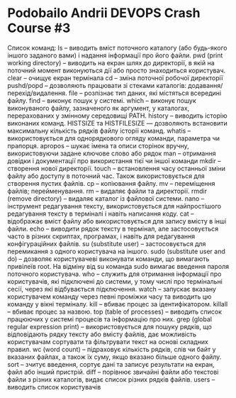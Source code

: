 # Podobailo Andrii DEVOPS Crash Course #3

Список команд:
ls – виводить вміст поточного каталогу (або будь-якого іншого заданого вами) і надання інформації про його файли.
pwd (print working directory) –  виводить на екран шлях до директорії, в якій на поточний момент виконуються дії або просто знаходиться користувач.
clear – очищує екран термінала
cd – зміна поточної робочої директорії
pushd/popd – дозволяють працювати зі стеками каталогів: додавання/перехід/видалення.
file – розпізнає тип даних, які містяться всередині файлу.
find – виконує пошук у системі.
which – виконує пошук виконуваного файлу, зазначеного як аргумент, у каталогах, перерахованих у змінному середовищі PATH.
history – виводить історію виконаних команд. HISTSIZE та HISTFILESIZE — дозволяють    встановити максимальну кількість рядків файлу історії команд.
whatis – використовується для однорядкового огляду команди, параметра чи прапорця.
apropos – шукає імена та описи сторінок вручну, використовуючи задане ключове слово або рядок
man – отримання довідки і документації про використання тієї чи іншої команди
mkdir – створення нової директорії.
touch – встановлення часу останньої зміни файлу або доступу в поточний час. Також використовується для створення пустих файлів.
cp – копіювання файлу.
mv – переміщення файлів; перейменування.
rm – видаляє файли та директорії.
rmdir (remove directory) – видаляє каталог із файлової системи.
nano – інструмент редагування тексту, використовується для найпростішого редагування тексту в терміналі і навіть написання коду.
cat – відображає вміст файлу або використовується для запису вмісту в інші файли.
echo – виводити рядок тексту в термінал, але застосовується часто в різних скриптах, програмах, і навіть для редагування конфігураційних файлів.
su (substitute user) – застосовується для перемикання з одного користувача на іншого.
sudo (substitute user and do) – дозволяє користувачеві виконувати команди, що вимагають привілеїв root. На відміну від su команда sudo вимагає введення пароля поточного користувача.
who – cлужить для отримання інформації про користувачів, які підключені до системи, у тому числі про термінальні сесії, через які відбувається підключення.
watch – запускає вказану користувачем команду через певні проміжки часу та виводить цю команду у вікні терміналу.
kill – вбиває процес за ідентифікатором.
killall – вбиває процес за назвою.
top (table of processes) – виводить список працюючих у системі процесів та інформацію про них.
grep (global regular expression print) – використовується для пошуку рядків, що відповідають рядку тексту або вмісту файлів, дає можливість користувачам сортувати та фільтрувати текст на основі складних правил.
wc (word count) – підраховує кількість рядків, слів чи байт у вказаних файлах, а також їх суму, якщо вказано більше одного файлу.
sort – зчитує введення, сортує дані та записує результати на екран, файл або інший пристрій.
diff – порівнює звичайні файли або текстові файли з різних каталогів,  видає список різних рядків файлів.
users – виводить список користувачів